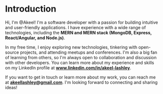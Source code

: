 # Introduction

Hi, I'm @Akeel! I'm a software developer with a passion for building intuitive and user-friendly applications. I have experience with a wide range of technologies, including the **MERN and MERN stack (MongoDB, Express, React/Angular, and Node.js)**.

In my free time, I enjoy exploring new technologies, tinkering with open-source projects, and attending meetups and conferences. I'm also a big fan of learning from others, so I'm always open to collaboration and discussion with other developers. You can learn more about my experience and skills on my LinkedIn profile at **www.linkedin.com/in/akeel-lashley**.

If you want to get in touch or learn more about my work, you can reach me at **akeellashley@gmail.com**. I'm looking forward to connecting and sharing ideas!
